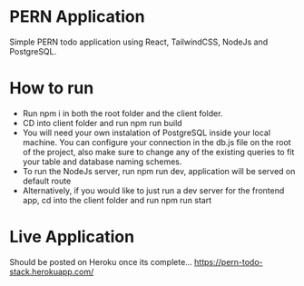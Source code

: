 # PERN Application

Simple PERN todo application using React, TailwindCSS, NodeJs and PostgreSQL.

# How to run

- Run npm i in both the root folder and the client folder.
- CD into client folder and run npm run build
- You will need your own instalation of PostgreSQL inside your local machine. You can configure your connection in the db.js file on the root of the project, also make sure to change any of the existing queries to fit your table and database naming schemes.
- To run the NodeJs server, run npm run dev, application will be served on default route
- Alternatively, if you would like to just run a dev server for the frontend app, cd into the client folder and run npm run start

# Live Application

Should be posted on Heroku once its complete... https://pern-todo-stack.herokuapp.com/
